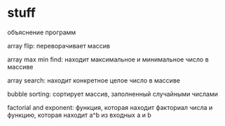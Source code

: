 # stuff
объяснение программ

array flip: 
переворачивает массив

array max min find: 
находит максимальное и минимальное число в массиве

array search: 
находит конкретное целое число в массиве

bubble sorting: 
сортирует массив, заполненный случайными числами

factorial and exponent: 
функция, которая находит факториал числа и функцию, которая находит a^b из входных a и b
